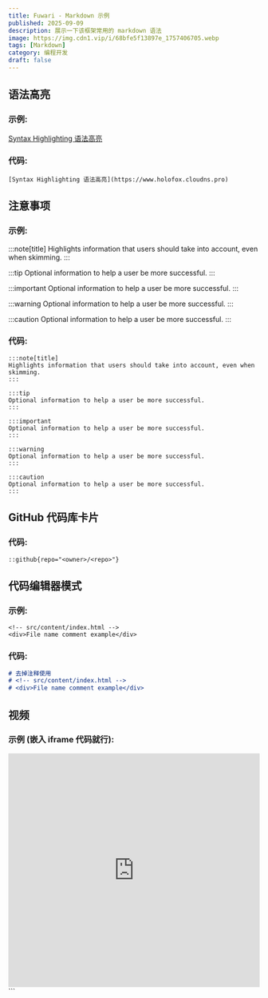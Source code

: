 ```yaml
---
title: Fuwari - Markdown 示例
published: 2025-09-09
description: 展示一下该框架常用的 markdown 语法
image: https://img.cdn1.vip/i/68bfe5f13897e_1757406705.webp
tags: [Markdown]
category: 编程开发
draft: false
---
```

## 语法高亮

### 示例:

[Syntax Highlighting 语法高亮](https://www.holofox.cloudns.pro)

### 代码:

```
[Syntax Highlighting 语法高亮](https://www.holofox.cloudns.pro)
```

## 注意事项

### 示例:

:::note[title]
Highlights information that users should take into account, even when skimming.
:::

:::tip
Optional information to help a user be more successful.
:::

:::important
Optional information to help a user be more successful.
:::

:::warning
Optional information to help a user be more successful.
:::

:::caution
Optional information to help a user be more successful.
:::

### 代码:

```
:::note[title]
Highlights information that users should take into account, even when skimming.
:::

:::tip
Optional information to help a user be more successful.
:::

:::important
Optional information to help a user be more successful.
:::

:::warning
Optional information to help a user be more successful.
:::

:::caution
Optional information to help a user be more successful.
:::
```

## GitHub 代码库卡片

### 代码:

```
::github{repo="<owner>/<repo>"}
```

## 代码编辑器模式

### 示例:

```
<!-- src/content/index.html -->
<div>File name comment example</div>
```

### 代码:

```markdown
# 去掉注释使用
# <!-- src/content/index.html -->
# <div>File name comment example</div>
```

## 视频

### 示例 (嵌入 iframe 代码就行):

<iframe width="100%" height="468" src="https://www.youtube.com/embed/5gIf0_xpFPI?si=N1WTorLKL0uwLsU_" title="YouTube video player" frameborder="0" allowfullscreen></iframe>
```
